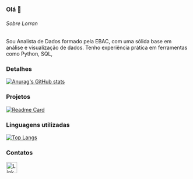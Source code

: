 ### Olá 👋


###### Sobre Lorran
Sou Analista de Dados formado pela EBAC, com uma sólida base em análise e visualização de dados. Tenho experiência prática em ferramentas como Python, SQL,

### Detalhes

[![Anurag's GitHub stats](https://github-readme-stats.vercel.app/api?username=Lorrandaudosso&show_icons=true&theme=dark)](https://github.com/anuraghazra/github-readme-stats)

### Projetos

[![Readme Card](https://github-readme-stats.vercel.app/api/pin/?username=Lorrandaudosso&repo=Analise-exploratoria-EBC-Loggi&theme=dark)](https://github.com/anuraghazra/github-readme-stats)

### Linguagens utilizadas

[![Top Langs](https://github-readme-stats.vercel.app/api/top-langs/?username=Lorrandaudosso&layout=compact)](https://github.com/anuraghazra/github-readme-stats)


### Contatos

[<img src='https://img.shields.io/badge/LinkedIn-0077B5?style=for-the-badge&logo=linkedin&logoColor=white' alt='Linkedin' height='30'>](https://www.linkedin.com/in/lorran-daudosso/)

